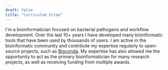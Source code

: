 ```yaml
---
draft: false
title: "Curriculum Vitae"
---
```

I'm a bioinformatician focused on bacterial pathogens and workflow development. Over the last 10+ years I have developed many  bioinformatic tools that have been used by thousands of users. I am active in the bioinformatic community and contribute my expertise regularly to open-source projects, such as [Bioconda](https://github.com/bioconda/bioconda-recipes/pulls?q=is%3Apr+involves%3Arpetit3+is%3Aclosed). My expertise has also allowed me the opportunity to act as the primary bioinformatician for many research projects, as well as receiving funding from multiple awards.
